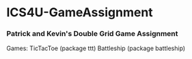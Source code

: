 # ICS4U-GameAssignment

### Patrick and Kevin's Double Grid Game Assignment
Games: TicTacToe (package ttt) Battleship (package battleship)
